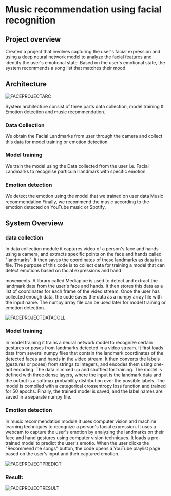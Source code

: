 # Music recommendation using facial recognition
## Project overview

Created a project that involves capturing the user's facial expression and using a deep neural network model to analyze the facial features and identify the user's emotional state. Based on the user's emotional state, the system recommends a song list that matches their mood.

## Architecture


![FACEPROJECTARC](https://github.com/Tansin9/Music-recommendation-using-facial-recognition/assets/130788893/b6cf8d02-8b54-4390-91a0-0259bec3fae8)

System architecture consist of three parts data collection, model training &
Emotion detection and music recommendation.


### Data Collection
We obtain the Facial Landmarks from user through the camera and collect this data for
model training or emotion detection

### Model training
We train the model using the Data collected from the user i.e. Facial Landmarks to recognise
particular landmark with specific emotion

### Emotion detection
We detect the emotion using the model that we trained on user data
Music recommendation
Finally, we recommend the music according to the emotion detected on YouTube music or
Spotify.

## System Overview

### data collection

In data collection module it captures video of a person's face and hands using a camera,
and extracts specific points on the face and hands called "landmarks". It then saves the
coordinates of these landmarks as data in a file. The purpose of this code is to collect data
for training a model that can detect emotions based on facial expressions and hand

movements.
A library called Mediapipe is used to detect and extract the landmark data from the user's face and hands. It then stores this data as a list of coordinates for each frame of the video stream. Once the user has collected enough data, the code saves the data as a numpy array file with the
input name. The numpy array file can be used later for model training or emotion detection.

![FACEPROJECTDATACOLL](https://github.com/Tansin9/Music-recommendation-using-facial-recognition/assets/130788893/123c87ff-16d4-4c12-9e64-87e280a81e8a)



### Model training

In model training it trains a neural network model to recognize certain gestures or poses
from landmarks detected in a video stream. It first loads data from several numpy files
that contain the landmark coordinates of the detected faces and hands in the video stream.
It then converts the labels (gestures or poses) from strings to integers, and encodes them
using one-hot encoding. The data is mixed up and shuffled for training.
The model is defined with three dense layers, where the input is the landmark data and
the output is a softmax probability distribution over the possible labels. The model is
compiled with a categorical crossentropy loss function and trained for 50 epochs. Finally,
the trained model is saved, and the label names are saved in a separate numpy file.

### Emotion detection

In music recommendation module it uses computer vision and machine learning techniques to
recognize a person's facial expression. It uses a webcam to capture the user's emotion by analyzing the landmarks on their face and hand gestures using computer vision techniques. It loads a pre-trained model to predict the user's emotio. When the user clicks the "Recommend me songs" button, the code opens a YouTube playlist page based on the user's input and their captured emotion.



![FACEPROJECTPREDICT](https://github.com/Tansin9/Music-recommendation-using-facial-recognition/assets/130788893/5a34c60f-c0e9-44b7-8a50-9fa083272416)


### Result:


![FACEPROJECTRESULT](https://github.com/Tansin9/Music-recommendation-using-facial-recognition/assets/130788893/62e1c1c4-f0e2-447e-894e-543d4c1d9496)

